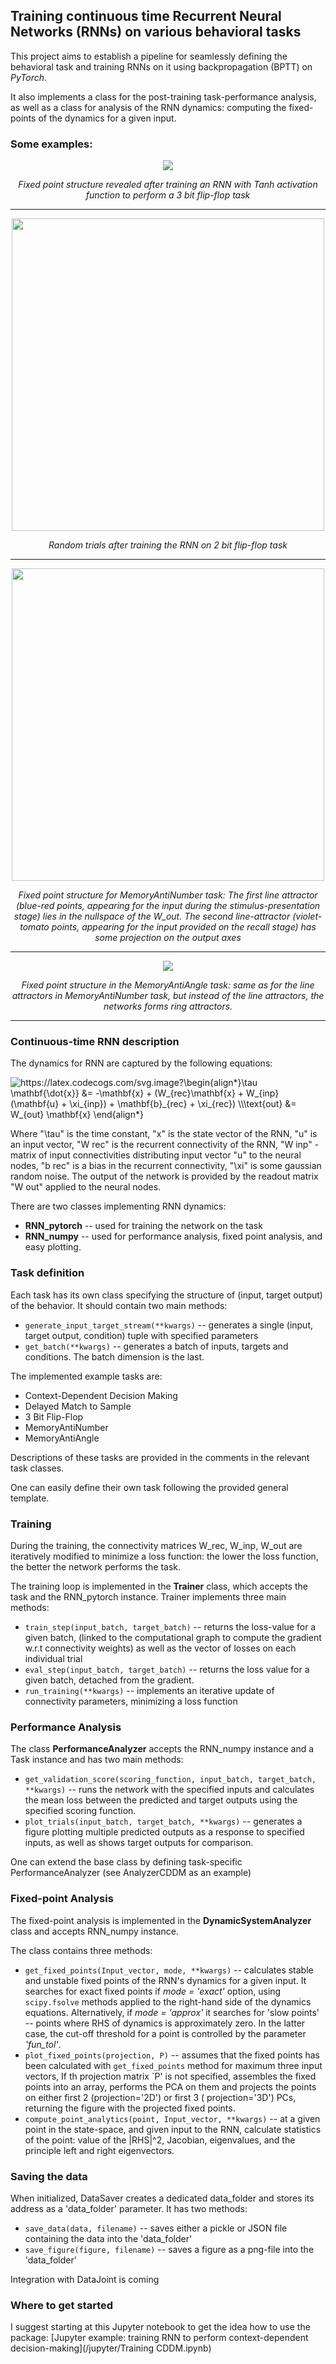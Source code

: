 ## Training continuous time Recurrent Neural Networks (RNNs) on various behavioral tasks

This project aims to establish a pipeline for seamlessly defining the behavioral task and training RNNs on it using
backpropagation (BPTT) on *PyTorch*.

It also implements a class for the post-training task-performance analysis, as well as a class for analysis of
the RNN dynamics: computing the fixed-points of the dynamics for a given input.

### Some examples:

<p align="center">
<img src="https://github.com/engellab/RNN_training_pipeline/blob/main/img/fixed%20points%203BitFlipFlop%20task.gif?raw=true"/>
</p>

<center>

*Fixed point structure revealed after training an RNN with Tanh activation function to perform a 3 bit flip-flop task*

</center>

__________________________________
<p align="center">
<img src="https://github.com/engellab/RNN_training_pipeline/blob/main/img/random_trials_MemoryAnti_task.png" width="500">
</p>

<center>

*Random trials after training the RNN on 2 bit flip-flop task*

</center>

__________________________________

<p align="center">
<img src="https://github.com/engellab/RNN_training_pipeline/blob/main/img/FixedPoints_MemoryAntiNumber.png" width="500">
</p>

<center>

*Fixed point structure for MemoryAntiNumber task:
The first line attractor (blue-red points, appearing for the input during the stimulus-presentation stage) lies in the
nullspace of the W_out. The second line-attractor (violet-tomato points, appearing for the input provided on the recall
stage) has some projection on the output axes*
</center>

__________________________________


<p align="center">
<img src="https://github.com/engellab/RNN_training_pipeline/blob/main/img/fixed%20points%20MemoryAnti%20task.gif?raw=true"/>
</p>

<center>

*Fixed point structure in the MemoryAntiAngle task:
same as for the line attractors in MemoryAntiNumber task, but instead of the line attractors, the networks forms ring
attractors.*
</center>

__________________________________

### Continuous-time RNN description

The dynamics for RNN are captured by the following equations:

<img src="https://latex.codecogs.com/svg.image?\begin{align*}\tau&space;\mathbf{\dot{x}}&space;&=&space;-\mathbf{x}&space;&plus;&space;f(W_{rec}\mathbf{x}&space;&plus;&space;W_{inp}&space;(\mathbf{u}&space;&plus;&space;\xi_{inp})&space;&plus;&space;\mathbf{b}_{rec}&space;&plus;&space;\xi_{rec});&space;\\\text{out}&space;&=&space;W_{out}&space;\mathbf{x}&space;\end{align*}&space;" title="https://latex.codecogs.com/svg.image?\begin{align*}\tau \mathbf{\dot{x}} &= -\mathbf{x} + (W_{rec}\mathbf{x} + W_{inp} (\mathbf{u} + \xi_{inp}) + \mathbf{b}_{rec} + \xi_{rec}) \\\text{out} &= W_{out} \mathbf{x} \end{align*} " />

Where "\tau" is the time constant, "x" is the state vector of the RNN, "u" is an input vector, "W rec" is the recurrent
connectivity of the RNN, "W inp" - matrix of input connectivities distributing input vector "u" to the neural nodes, "b
rec" is a bias in the recurrent connectivity, "\xi" is some gaussian random noise. The output of the network is provided
by the readout matrix "W out" applied to the neural nodes.

There are two classes implementing RNN dynamics:

- **RNN_pytorch** -- used for training the network on the task
- **RNN_numpy** -- used for performance analysis, fixed point analysis, and easy plotting.

### Task definition

Each task has its own class specifying the structure of (input, target output) of the behavior. It should contain two
main methods:

- `generate_input_target_stream(**kwargs)` -- generates a single (input, target output, condition) tuple with specified
  parameters
- `get_batch(**kwargs)` -- generates a batch of inputs, targets and conditions. The batch dimension is the last.

The implemented example tasks are:

- Context-Dependent Decision Making
- Delayed Match to Sample
- 3 Bit Flip-Flop
- MemoryAntiNumber
- MemoryAntiAngle

Descriptions of these tasks are provided in the comments in the relevant task classes.

One can easily define their own task following the provided general template.

### Training

During the training, the connectivity matrices W_rec, W_inp, W_out are iteratively modified to minimize a loss function:
the lower the loss function, the better the network performs the task.

The training loop is implemented in the **Trainer** class, which accepts the task and the RNN_pytorch instance. Trainer
implements three main methods:

- `train_step(input_batch, target_batch)` -- returns the loss-value for a given batch, (linked to the computational
  graph to compute the gradient w.r.t connectivity weights) as well as the vector of losses on each individual trial
- `eval_step(input_batch, target_batch)` -- returns the loss value for a given batch, detached from the gradient.
- `run_training(**kwargs)` -- implements an iterative update of connectivity parameters, minimizing a loss function

### Performance Analysis

The class **PerformanceAnalyzer** accepts the RNN_numpy instance and a Task instance and has two main methods:

- `get_validation_score(scoring_function, input_batch, target_batch, **kwargs)` -- runs the network with the specified
  inputs and calculates the mean loss between the predicted and target outputs using the specified scoring function.
- `plot_trials(input_batch, target_batch, **kwargs)` -- generates a figure plotting multiple predicted outputs as a
  response to specified inputs, as well as shows target outputs for comparison.

One can extend the base class by defining task-specific PerformanceAnalyzer
(see AnalyzerCDDM as an example)

### Fixed-point Analysis

The fixed-point analysis is implemented in the **DynamicSystemAnalyzer** class and accepts RNN_numpy instance.

The class contains three methods:

- `get_fixed_points(Input_vector, mode, **kwargs)`  -- calculates stable and unstable fixed points of the RNN's dynamics
  for a given input. It searches for exact fixed points if *mode = 'exact'* option, using `scipy.fsolve` methods applied
  to the right-hand side of the dynamics equations. Alternatively, if *mode = 'approx'*  it searches for 'slow points'
  -- points where RHS of dynamics is approximately zero. In the latter case, the cut-off threshold for a point is
  controlled by the parameter *'fun_tol'*.
- `plot_fixed_points(projection, P)` -- assumes that the fixed points has been calculated with `get_fixed_points` method
  for maximum three input vectors, If th projection matrix `P' is not specified, assembles the fixed points into an
  array, performs the PCA on them and projects the points on either first 2 (projection='2D') or first 3 (
  projection='3D') PCs, returning the figure with the projected fixed points.
- `compute_point_analytics(point, Input_vector, **kwargs)` -- at a given point in the state-space, and given input to
  the RNN, calculate statistics of the point:
  value of the |RHS|^2, Jacobian, eigenvalues, and the principle left and right eigenvectors.

### Saving the data

When initialized, DataSaver creates a dedicated data_folder and stores its address as a 'data_folder' parameter. It has
two methods:

- `save_data(data, filename)` -- saves either a pickle or JSON file containing the data into the 'data_folder'
- `save_figure(figure, filename)` -- saves a figure as a png-file into the 'data_folder'

Integration with DataJoint is coming


### Where to get started
I suggest starting at this Jupyter notebook to get the idea how to use the package: [Jupyter example: training RNN to perform context-dependent decision-making](/jupyter/Training CDDM.ipynb)
